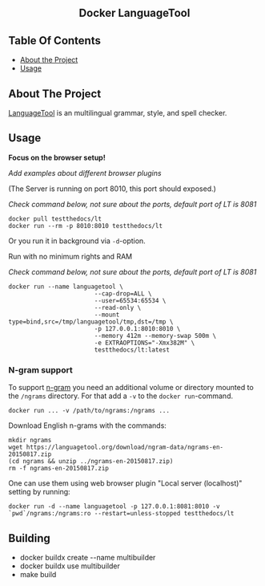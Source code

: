 <h2 align="center">Docker LanguageTool</h2>

<!-- TABLE OF CONTENTS -->
## Table Of Contents

- [About the Project](#about-the-project)
- [Usage](#usage)

## About The Project

[LanguageTool](https://languagetool.org/) is an multilingual grammar, style, and spell checker.

## Usage

**Focus on the browser setup!**

*Add examples about different browser plugins*

(The Server is running on port 8010, this port should exposed.)

*Check command below, not sure about the ports, default port of LT is 8081*

```shell
docker pull testthedocs/lt
docker run --rm -p 8010:8010 testthedocs/lt
```

Or you run it in background via `-d`-option.

Run with no minimum rights and RAM

*Check command below, not sure about the ports, default port of LT is 8081*

``` shell
docker run --name languagetool \
                        --cap-drop=ALL \
                        --user=65534:65534 \
                        --read-only \
                        --mount type=bind,src=/tmp/languagetool/tmp,dst=/tmp \
                        -p 127.0.0.1:8010:8010 \
                        --memory 412m --memory-swap 500m \
                        -e EXTRAOPTIONS="-Xmx382M" \
                        testthedocs/lt:latest
```

### N-gram support

To support [n-gram](https://dev.languagetool.org/finding-errors-using-n-gram-data)
you need an additional volume or directory mounted to the
`/ngrams` directory. For that add a `-v` to the `docker run`-command.

```shell
docker run ... -v /path/to/ngrams:/ngrams ...
```

Download English n-grams with the commands:

```shell
mkdir ngrams
wget https://languagetool.org/download/ngram-data/ngrams-en-20150817.zip
(cd ngrams && unzip ../ngrams-en-20150817.zip)
rm -f ngrams-en-20150817.zip
```

One can use them using web browser plugin "Local server (localhost)" setting by running:

```shell
docker run -d --name languagetool -p 127.0.0.1:8081:8010 -v `pwd`/ngrams:/ngrams:ro --restart=unless-stopped testthedocs/lt
```

## Building

- docker buildx create --name multibuilder
- docker buildx use multibuilder
- make build